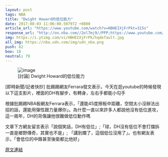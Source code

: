 ```yaml
---
layout: post
tags: NBA
title: "Dwight Howard的低位能力"
date: 2017-08-03 11:06:00.507972 +0800
article_url: "https://www.youtube.com/watch?v=HBHEIXjFrPkt=315s"
response_url: "http://on.nba.com//2ol7mj9//PPP;https://www.youtube.com//watch//v//tZID5k7gaGY"
img: https://i.ytimg.com/vi/HBHEIXjFrPk/hqdefault.jpg
all_img: https://nba.udn.com/img/udn_nba.png
push: 62
boo: 18
neutral: 79
---
```


<figure>
<img src="https://i.ytimg.com/vi/HBHEIXjFrPk/hqdefault.jpg" alt="image">
<figcaption>
[討論] Dwight Howard的低位能力
</figcaption>
</figure>



[即時新聞/記者快抄] 批踢踢網友Ferrara發文表示，今天在逛youtube的時候發現以下這支影片，裡面的DH有腳步，有轉身，左右手都能小勾手

根據批踢踢NBA板網友Ferrara表示，「還能45度擦板中距離，空間太小沒辦法出招的話，還能用彈性跟力量爆你」。為什麼一直以來許多人都說他沒有低位進攻，這一兩年，DH的背傷讓他很難做低位動作嗎

文章下方網友留言表示「說個笑話，DH有低位」;「球，DH沒有低位不會打擋拆一直是鄉野傳奇，其實也不是」; 「講到爛了，這個低位沒用了」。也有網友表示，「會低位的中鋒甚至後衛都比他好」

<a href = "https://www.ptt.cc/bbs/NBA/M.1501288798.A.E1A.html">原文連結</a>


